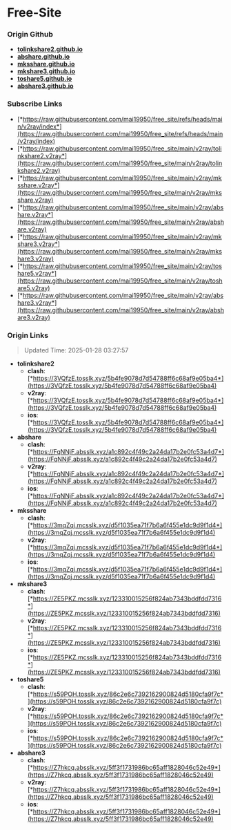 # Free-Site

### Origin Github

- [**tolinkshare2.github.io**](https://github.com/tolinkshare2/tolinkshare2.github.io)
- [**abshare.github.io**](https://github.com/abshare/abshare.github.io)
- [**mksshare.github.io**](https://github.com/mksshare/mksshare.github.io)
- [**mkshare3.github.io**](https://github.com/mkshare3/mkshare3.github.io)
- [**toshare5.github.io**](https://github.com/toshare5/toshare5.github.io)
- [**abshare3.github.io**](https://github.com/abshare3/abshare3.github.io)

### Subscribe Links

- [*https://raw.githubusercontent.com/mai19950/free_site/refs/heads/main/v2ray/index*](https://raw.githubusercontent.com/mai19950/free_site/refs/heads/main/v2ray/index)
- [*https://raw.githubusercontent.com/mai19950/free_site/main/v2ray/tolinkshare2.v2ray*](https://raw.githubusercontent.com/mai19950/free_site/main/v2ray/tolinkshare2.v2ray)
- [*https://raw.githubusercontent.com/mai19950/free_site/main/v2ray/mksshare.v2ray*](https://raw.githubusercontent.com/mai19950/free_site/main/v2ray/mksshare.v2ray)
- [*https://raw.githubusercontent.com/mai19950/free_site/main/v2ray/abshare.v2ray*](https://raw.githubusercontent.com/mai19950/free_site/main/v2ray/abshare.v2ray)
- [*https://raw.githubusercontent.com/mai19950/free_site/main/v2ray/mkshare3.v2ray*](https://raw.githubusercontent.com/mai19950/free_site/main/v2ray/mkshare3.v2ray)
- [*https://raw.githubusercontent.com/mai19950/free_site/main/v2ray/toshare5.v2ray*](https://raw.githubusercontent.com/mai19950/free_site/main/v2ray/toshare5.v2ray)
- [*https://raw.githubusercontent.com/mai19950/free_site/main/v2ray/abshare3.v2ray*](https://raw.githubusercontent.com/mai19950/free_site/main/v2ray/abshare3.v2ray)

### Origin Links

> Updated Time: 2025-01-28 03:27:57

- **tolinkshare2**
  - **clash**: [*https://3VQfzE.tosslk.xyz/5b4fe9078d7d54788ff6c68af9e05ba4*](https://3VQfzE.tosslk.xyz/5b4fe9078d7d54788ff6c68af9e05ba4)
  - **v2ray**: [*https://3VQfzE.tosslk.xyz/5b4fe9078d7d54788ff6c68af9e05ba4*](https://3VQfzE.tosslk.xyz/5b4fe9078d7d54788ff6c68af9e05ba4)
  - **ios**: [*https://3VQfzE.tosslk.xyz/5b4fe9078d7d54788ff6c68af9e05ba4*](https://3VQfzE.tosslk.xyz/5b4fe9078d7d54788ff6c68af9e05ba4)
- **abshare**
  - **clash**: [*https://FqNNjF.absslk.xyz/a1c892c4f49c2a24da17b2e0fc53a4d7*](https://FqNNjF.absslk.xyz/a1c892c4f49c2a24da17b2e0fc53a4d7)
  - **v2ray**: [*https://FqNNjF.absslk.xyz/a1c892c4f49c2a24da17b2e0fc53a4d7*](https://FqNNjF.absslk.xyz/a1c892c4f49c2a24da17b2e0fc53a4d7)
  - **ios**: [*https://FqNNjF.absslk.xyz/a1c892c4f49c2a24da17b2e0fc53a4d7*](https://FqNNjF.absslk.xyz/a1c892c4f49c2a24da17b2e0fc53a4d7)
- **mksshare**
  - **clash**: [*https://3mqZqj.mcsslk.xyz/d5f1035ea71f7b6a6f455e1dc9d9f1d4*](https://3mqZqj.mcsslk.xyz/d5f1035ea71f7b6a6f455e1dc9d9f1d4)
  - **v2ray**: [*https://3mqZqj.mcsslk.xyz/d5f1035ea71f7b6a6f455e1dc9d9f1d4*](https://3mqZqj.mcsslk.xyz/d5f1035ea71f7b6a6f455e1dc9d9f1d4)
  - **ios**: [*https://3mqZqj.mcsslk.xyz/d5f1035ea71f7b6a6f455e1dc9d9f1d4*](https://3mqZqj.mcsslk.xyz/d5f1035ea71f7b6a6f455e1dc9d9f1d4)
- **mkshare3**
  - **clash**: [*https://ZE5PKZ.mcsslk.xyz/123310015256f824ab7343bddfdd7316*](https://ZE5PKZ.mcsslk.xyz/123310015256f824ab7343bddfdd7316)
  - **v2ray**: [*https://ZE5PKZ.mcsslk.xyz/123310015256f824ab7343bddfdd7316*](https://ZE5PKZ.mcsslk.xyz/123310015256f824ab7343bddfdd7316)
  - **ios**: [*https://ZE5PKZ.mcsslk.xyz/123310015256f824ab7343bddfdd7316*](https://ZE5PKZ.mcsslk.xyz/123310015256f824ab7343bddfdd7316)
- **toshare5**
  - **clash**: [*https://s59POH.tosslk.xyz/86c2e6c7392162900824d5180cfa9f7c*](https://s59POH.tosslk.xyz/86c2e6c7392162900824d5180cfa9f7c)
  - **v2ray**: [*https://s59POH.tosslk.xyz/86c2e6c7392162900824d5180cfa9f7c*](https://s59POH.tosslk.xyz/86c2e6c7392162900824d5180cfa9f7c)
  - **ios**: [*https://s59POH.tosslk.xyz/86c2e6c7392162900824d5180cfa9f7c*](https://s59POH.tosslk.xyz/86c2e6c7392162900824d5180cfa9f7c)
- **abshare3**
  - **clash**: [*https://Z7hkcq.absslk.xyz/5ff3f1731986bc65aff1828046c52e49*](https://Z7hkcq.absslk.xyz/5ff3f1731986bc65aff1828046c52e49)
  - **v2ray**: [*https://Z7hkcq.absslk.xyz/5ff3f1731986bc65aff1828046c52e49*](https://Z7hkcq.absslk.xyz/5ff3f1731986bc65aff1828046c52e49)
  - **ios**: [*https://Z7hkcq.absslk.xyz/5ff3f1731986bc65aff1828046c52e49*](https://Z7hkcq.absslk.xyz/5ff3f1731986bc65aff1828046c52e49)
